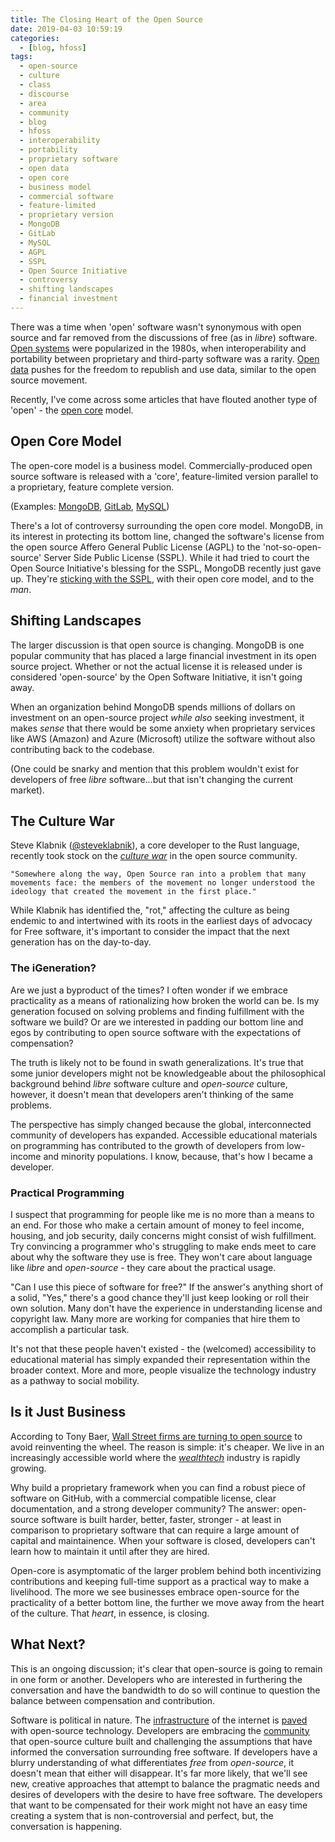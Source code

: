 ```yaml
---
title: The Closing Heart of the Open Source
date: 2019-04-03 10:59:19
categories:
  - [blog, hfoss]
tags:
  - open-source
  - culture
  - class
  - discourse
  - area
  - community
  - blog
  - hfoss
  - interoperability
  - portability
  - proprietary software
  - open data
  - open core
  - business model
  - commercial software
  - feature-limited
  - proprietary version
  - MongoDB
  - GitLab
  - MySQL
  - AGPL
  - SSPL
  - Open Source Initiative
  - controversy
  - shifting landscapes
  - financial investment
---
```


There was a time when 'open' software wasn't synonymous with open source and far removed from the discussions of free (as in *libre*) software. [Open systems](https://en.wikipedia.org/wiki/Open_system_(computing)) were popularized in the 1980s, when interoperability and portability between proprietary and third-party software was a rarity. [Open data](https://en.wikipedia.org/wiki/Open_data) pushes for the freedom to republish and use data, similar to the open source movement.

<!-- more -->

Recently, I've come across some articles that have flouted another type of 'open' - the [open core](https://en.wikipedia.org/wiki/Open-core_model) model.

## Open Core Model ##

The open-core model is a business model. Commercially-produced open source software is released with a 'core', feature-limited version parallel to a proprietary, feature complete version.

(Examples: [MongoDB](https://www.mongodb.com/), [GitLab](https://about.gitlab.com/), [MySQL](https://www.mysql.com/))

There's a lot of controversy surrounding the open core model. MongoDB, in its interest in protecting its bottom line, changed the software's license from the open source Affero General Public License (AGPL) to the 'not-so-open-source' Server Side Public License (SSPL). While it had tried to court the Open Source Initiative's blessing for the SSPL, MongoDB recently just gave up. They're [sticking with the SSPL](https://www.infoworld.com/article/3366297/open-source-licenses-may-not-matter-so-much-any-more.html), with their open core model, and to the *man*.

## Shifting Landscapes ##

The larger discussion is that open source is changing. MongoDB is one popular community that has placed a large financial investment in its open source project. Whether or not the actual license it is released under is considered 'open-source' by the Open Software Initiative, it isn't going away.

When an organization behind MongoDB spends millions of dollars on investment on an open-source project *while also* seeking investment, it makes *sense* that there would be some anxiety when proprietary services like AWS (Amazon) and Azure (Microsoft) utilize the software without also contributing back to the codebase.

(One could be snarky and mention that this problem wouldn't exist for developers of free *libre* software...but that isn't changing the current market).

## The Culture War ##

Steve Klabnik ([@steveklabnik](https://github.com/steveklabnik)), a core developer to the Rust language, recently took stock on the [*culture war*](https://words.steveklabnik.com/the-culture-war-at-the-heart-of-open-source) in the open source community. 

    "Somewhere along the way, Open Source ran into a problem that many movements face: the members of the movement no longer understood the ideology that created the movement in the first place."

While Klabnik has identified the, "rot," affecting the culture as being endemic to and intertwined with its roots in the earliest days of advocacy for Free software, it's important to consider the impact that the next generation has on the day-to-day.

### The iGeneration? ###

Are we just a byproduct of the times? I often wonder if we embrace practicality as a means of rationalizing how broken the world can be. Is my generation focused on solving problems and finding fulfillment with the software we build? Or are we interested in padding our bottom line and egos by contributing to open source software with the expectations of compensation?

The truth is likely not to be found in swath generalizations. It's true that some junior developers might not be knowledgeable about the philosophical background behind *libre* software culture and *open-source* culture, however, it doesn't mean that developers aren't thinking of the same problems. 

The perspective has simply changed because the global, interconnected community of developers has expanded. Accessible educational materials on programming has contributed to the growth of developers from low-income and minority populations. I know, because, that's how I became a developer.

### Practical Programming ###

I suspect that programming for people like me is no more than a means to an end. For those who make a certain amount of money to feel income, housing, and job security, daily concerns might consist of wish fulfillment. Try convincing a programmer who's struggling to make ends meet to care about why the software they use is free. They won't care about language like *libre* and *open-source* - they care about the practical usage. 

"Can I use this piece of software for free?" If the answer's anything short of a solid, "Yes," there's a good chance they'll just keep looking or roll their own solution. Many don't have the experience in understanding license and copyright law. Many more are working for companies that hire them to accomplish a particular task.

It's not that these people haven't existed - the (welcomed) accessibility to educational material has simply expanded their representation within the broader context. More and more, people visualize the technology industry as a pathway to social mobility.

## Is it Just Business ##

According to Tony Baer, [Wall Street firms are turning to open source](https://www.zdnet.com/article/open-source-growing-pains-is-open-core-the-answer/) to avoid reinventing the wheel. The reason is simple: it's cheaper. We live in an increasingly accessible world where the [*wealthtech*](https://www.forbes.com/sites/margueritacheng/2019/02/19/the-future-of-wealthtech/#6b8d8d5f35e6) industry is rapidly growing. 

Why build a proprietary framework when you can find a robust piece of software on GitHub, with a commercial compatible license, clear documentation, and a strong developer community? The answer: open-source software is built harder, better, faster, stronger - at least in comparison to proprietary software that can require a large amount of capital and maintainence. When your software is closed, developers can't learn how to maintain it until after they are hired.

Open-core is asymptomatic of the larger problem behind both incentivizing contributions and keeping full-time support as a practical way to make a livelihood. The more we see businesses embrace open-source for the practicality of a better bottom line, the further we move away from the heart of the culture. That *heart*, in essence, is closing.

## What Next? ##

This is an ongoing discussion; it's clear that open-source is going to remain in one form or another. Developers who are interested in furthering the conversation and have the bandwidth to do so will continue to question the balance between compensation and contribution.

Software is political in nature. The [infrastructure](https://opensourceinfra.org/) of the internet is [paved](https://www.fordfoundation.org/media/2976/roads-and-bridges-the-unseen-labor-behind-our-digital-infrastructure.pdf) with open-source technology. Developers are embracing the [community](http://opensourcebridge.org/) that open-source culture built and challenging the assumptions that have informed the conversation surrounding free software. If developers have a blurry understanding of what differentiates *free* from *open-source*, it doesn't mean that either will disappear. It's far more likely, that we'll see new, creative approaches that attempt to balance the pragmatic needs and desires of developers with the desire to have free software. The developers that want to be compensated for their work might not have an easy time creating a system that is non-controversial and perfect, but, the conversation is happening.

